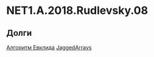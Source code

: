 # NET1.A.2018.Rudlevsky.08

## Долги

[Алгоритм Евклида](https://github.com/rudlevsky/NET1.A.2018.Rudlevsky.04/blob/master/NodAlgorithms/NodAlgorithms/NodSearcher.cs)
[JaggedArrays](https://github.com/rudlevsky/NET1.A.2018.Rudlevsky.07/tree/master/JaggedArrays/JaggedArrays)